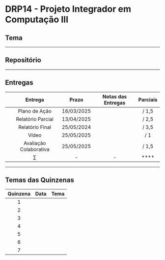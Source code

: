# DRP14 - Projeto Integrador em Computação III

## Tema


---

## Repositório


---

## Entregas

|     | Entrega | Prazo | Notas das Entregas | Parciais |
|:---:|:---:|:-----:|:---:|:---:|
|  | Plano de Ação | 16/03/2025 |  |  / 1,5 |
|  | Relatório Parcial | 13/04/2025 |  |   / 2,5 |
|  | Relatório Final | 25/05/2024 |  |  / 3,5 |
|  | Vídeo | 25/05/2025 |  |  / 1 |
|  | Avaliação Colaborativa | 25/05/2025 |  |  / 1,5 |
|  | $\sum$ | - | - | **** |

---

## Temas das Quinzenas

| Quinzena | Data | Tema |
|:---:|:---:|:---|
| 1 |  |  |
| 2 |  |  |
| 3 |  |  |
| 4 |  |  |
| 5 |  |  |
| 6 |  |  |
| 7 |  |  |
